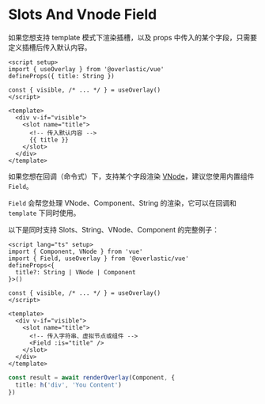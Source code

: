 # Slots And Vnode Field

如果您想支持 template 模式下渲染插槽，以及 props 中传入的某个字段，只需要定义插槽后传入默认内容。

```vue
<script setup>
import { useOverlay } from '@overlastic/vue'
defineProps({ title: String })

const { visible, /* ... */ } = useOverlay()
</script>

<template>
  <div v-if="visible">
    <slot name="title">
      <!-- 传入默认内容 -->
      {{ title }}
    </slot>
  </div>
</template>
```

如果您想在回调（命令式）下，支持某个字段渲染 [VNode](https://cn.vuejs.org/guide/extras/rendering-mechanism.html#virtual-dom)，建议您使用内置组件 `Field`。

`Field` 会帮您处理 VNode、Component、String 的渲染，它可以在回调和 `template` 下同时使用。

以下是同时支持 Slots、String、VNode、Component 的完整例子：

```vue
<script lang="ts" setup>
import { Component, VNode } from 'vue'
import { Field, useOverlay } from '@overlastic/vue'
defineProps<{
  title?: String | VNode | Component
}>()

const { visible, /* ... */ } = useOverlay()
</script>

<template>
  <div v-if="visible">
    <slot name="title">
      <!-- 传入字符串、虚拟节点或组件 -->
      <Field :is="title" />
    </slot>
  </div>
</template>
```

```ts
const result = await renderOverlay(Component, {
  title: h('div', 'You Content')
})
```